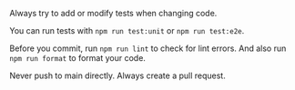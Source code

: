 Always try to add or modify tests when changing code.

You can run tests with `npm run test:unit` or `npm run test:e2e`.

Before you commit, run `npm run lint` to check for lint errors. And also run `npm run format` to format your code.

Never push to main directly. Always create a pull request.